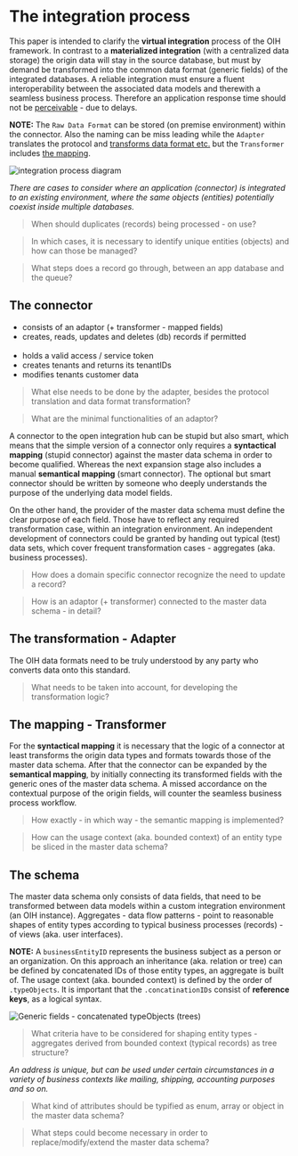 # The integration process
This paper is intended to clarify the **virtual integration** process of the OIH framework. In contrast to a **materialized integration** (with a centralized data storage) the origin data will stay in the source database, but must by demand be transformed into the common data format (generic fields) of the integrated databases. A reliable integration must ensure a fluent interoperability between the associated data models and therewith a seamless business process. Therefore an application response time should not be [perceivable](https://stackoverflow.com/questions/536300/what-is-the-shortest-perceivable-application-response-delay) - due to delays.

**NOTE:** The ```Raw Data Format``` can be stored (on premise environment) within the connector. Also the naming can be miss leading while the ```Adapter``` translates the protocol and [transforms data format etc.](https://github.com/openintegrationhub/OIH-Board/blob/master/protocols/2017-11-13BoardWorkshop.md#adapter) but the ```Transformer``` includes [the mapping](https://github.com/openintegrationhub/OIH-Board/blob/master/protocols/2017-11-13BoardWorkshop.md#transformator).

![integration process diagram](https://github.com/openintegrationhub/Architecture/blob/master/Assets/IntegrationProcess.svg)

_There are cases to consider where an application (connector) is integrated to an existing environment, where the same objects (entities) potentially coexist inside multiple databases._

> When should duplicates (records) being processed - on use?

> In which cases, it is necessary to identify unique entities (objects) and how can those be managed?

> What steps does a record go through, between an app database and the queue?

## The connector

* consists of an adaptor (+ transformer - mapped fields)
* creates, reads, updates and deletes (db) records if permitted
<br><br>
* holds a valid access / service token
* creates tenants and returns its tenantIDs
* modifies tenants customer data

> What else needs to be done by the adapter, besides the protocol translation and data format transformation?

> What are the minimal functionalities of an adaptor?

A connector to the open integration hub can be stupid but also smart, which means that the simple version of a connector only requires a **syntactical mapping** (stupid connector) against the master data schema in order to become qualified. Whereas the next expansion stage also includes a manual **semantical mapping** (smart connector). The optional but smart connector should be written by someone who deeply understands the purpose of the underlying data model fields.

On the other hand, the provider of the master data schema must define the clear purpose of each field. Those have to reflect any required transformation case, within an integration environment. An independent development of connectors could be granted by handing out typical (test) data sets, which cover frequent transformation cases - aggregates (aka. business processes).

> How does a domain specific connector recognize the need to update a record?

> How is an adaptor (+ transformer) connected to the master data schema - in detail?

## The transformation - Adapter
The OIH data formats need to be truly understood by any party who converts data onto this standard.

> What needs to be taken into account, for developing the transformation logic?

## The mapping - Transformer
For the **syntactical mapping** it is necessary that the logic of a connector at least transforms the origin data types and formats towards those of the master data schema. After that the connector can be expanded by the **semantical mapping**, by initially connecting its transformed fields with the generic ones of the master data schema. A missed accordance on the contextual purpose of the origin fields, will counter the seamless business process workflow.

> How exactly - in which way - the semantic mapping is implemented?

> How can the usage context (aka. bounded context) of an entity type be sliced in the master data schema?

## The schema
The master data schema only consists of data fields, that need to be transformed between data models within a custom integration environment (an OIH instance). Aggregates - data flow patterns - point to reasonable shapes of entity types according to typical business processes (records) - of views (aka. user interfaces).

**NOTE:** A ```businessEntityID``` represents the business subject as a person or an organization. On this approach an inheritance (aka. relation or tree) can be defined by concatenated IDs of those entity types, an aggregate is built of. The usage context (aka. bounded context) is defined by the order of ```.typeObjects```. It is important that the ```.concatinationIDs``` consist of **reference keys**, as a logical syntax.

![Generic fields - concatenated typeObjects (trees)](https://github.com/openintegrationhub/Data-and-Domain-Models/blob/master/MasterDataModel/Assets/GenericFields.svg)

> What criteria have to be considered for shaping entity types - aggregates derived from bounded context (typical records) as tree structure?

_An address is unique, but can be used under certain circumstances in a variety of business contexts like mailing, shipping, accounting purposes and so on._

> What kind of attributes should be typified as enum, array or object in the master data schema?

> What steps could become necessary in order to replace/modify/extend the master data schema?
